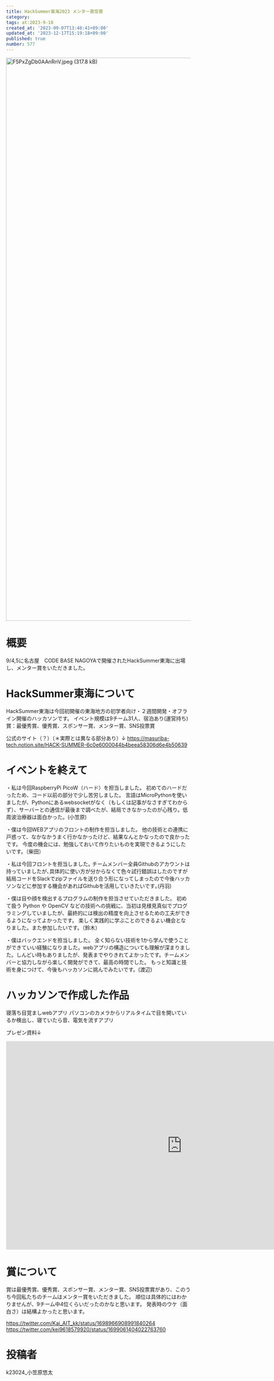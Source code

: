 ```yaml
---
title: HackSummer東海2023 メンター賞受賞
category:
tags: at:2023-9-10
created_at: '2023-09-07T13:48:41+09:00'
updated_at: '2023-12-17T15:19:18+09:00'
published: true
number: 577
---
```


<img width="1536" alt="F5PxZgDb0AAnRnV.jpeg (317.8 kB)" src="/img/577/59707851-fa33-4362-b100-12f420df4b85.webp">

# 概要
9/4,5に名古屋　CODE BASE NAGOYAで開催されたHackSummer東海に出場し、メンター賞をいただきました。

# HackSummer東海について
HackSummer東海は今回初開催の東海地方の初学者向け・２週間開発・オフライン開催のハッカソンです。
イベント規模は9チーム31人、宿泊あり(運営持ち)
賞：最優秀賞、優秀賞、スポンサー賞、メンター賞、SNS投票賞

公式のサイト（？）（＊実際とは異なる部分あり）↓
https://masuriba-tech.notion.site/HACK-SUMMER-6c0e6000044b4beea58306d6e4b50639

# イベントを終えて
・私は今回RaspberryPi PicoW（ハード）を担当しました。
初めてのハードだったため、コード以前の部分で少し苦労しました。
言語はMicroPythonを使いましたが、Pythonにあるwebsocketがなく（もしくは記事がなさすぎてわからず）、サーバーとの通信が最後まで調べたが、結局できなかったのが心残り。低周波治療器は面白かった。(小笠原)

・僕は今回WEBアプリのフロントの制作を担当しました。
他の技術との連携に戸惑って、なかなかうまく行かなかったけど、結果なんとかなったので良かったです。
今度の機会には、勉強しておいて作りたいものを実現できるようにしたいです。（柴田）

・私は今回フロントを担当しました｡
チームメンバー全員Githubのアカウントは持っていましたが､具体的に使い方が分からなくて色々試行錯誤はしたのですが結局コードをSlackでzipファイルを送り合う形になってしまったので今後ハッカソンなどに参加する機会があればGithubを活用していきたいです｡(丹羽)

・僕は目や顔を検出するプログラムの制作を担当させていただきました。
初めて扱う Python や OpenCV などの技術への挑戦に、当初は見様見真似でプログラミングしていましたが、最終的には検出の精度を向上させるための工夫ができるようになってよかったです。
楽しく実践的に学ぶことのできるよい機会となりました。また参加したいです。（鈴木）

・僕はバックエンドを担当しました。
全く知らない技術を1から学んで使うことができていい経験になりました。webアプリの構造についても理解が深まりました。しんどい時もありましたが、発表までやりきれてよかったです。チームメンバーと協力しながら楽しく開発ができて、最高の時間でした。
もっと知識と技術を身につけて、今後もハッカソンに挑んでみたいです。(渡辺)


# ハッカソンで作成した作品
寝落ち目覚ましwebアプリ
パソコンのカメラからリアルタイムで目を開いているか検出し、寝ていたら音、電気を流すアプリ

プレゼン資料↓
<iframe src="https://docs.google.com/presentation/d/e/2PACX-1vSBrwEbZA-oaJquN4CCgDtoqT0sqS5-zVCkRxigmx6PUIn21-tppo-YDxrjt518fFl-89KgI2q2qskP/embed?start=false&loop=false&delayms=3000" frameborder="0" width="960" height="569" allowfullscreen="true" mozallowfullscreen="true" webkitallowfullscreen="true"></iframe>

# 賞について
賞は最優秀賞、優秀賞、スポンサー賞、メンター賞、SNS投票賞があり、このうち今回私たちのチームはメンター賞をいただきました。
順位は具体的にはわかりませんが、9チーム中4位くらいだったのかなと思います。
発表時のウケ（面白さ）は結構よかったと思います。

https://twitter.com/Kai_AIT_kk/status/1698966908991840264
https://twitter.com/kei9618579920/status/1699061404022763760

# 投稿者
k23024_小笠原悠太
